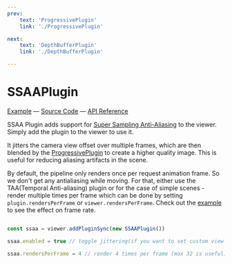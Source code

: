 ```yaml
---
prev: 
    text: 'ProgressivePlugin'
    link: './ProgressivePlugin'

next: 
    text: 'DepthBufferPlugin'
    link: './DepthBufferPlugin'

---
```


# SSAAPlugin

[//]: # (todo: image)

[Example](https://threepipe.org/examples/#ssaa-plugin/) &mdash;
[Source Code](https://github.com/repalash/threepipe/blob/master/src/plugins/pipeline/SSAAPlugin.ts) &mdash;
[API Reference](https://threepipe.org/docs/classes/SSAAPlugin.html)

SSAA Plugin adds support for [Super Sampling Anti-Aliasing](https://en.wikipedia.org/wiki/Supersampling) to the viewer. Simply add the plugin to the viewer to use it.

It jitters the camera view offset over multiple frames, which are then blended by the [ProgressivePlugin](./progressiveplugin) to create a higher quality image. This is useful for reducing aliasing artifacts in the scene.

By default, the pipeline only renders once per request animation frame. So we don't get any antialiasing while moving. For that, either use the TAA(Temporal Anti-aliasing) plugin or for the case of simple scenes - render multiple times per frame which can be done by setting `plugin.rendersPerFrame` or `viewer.rendersPerFrame`. Check out the [example](https://threepipe.org/examples/#ssaa-plugin/) to see the effect on frame rate.

```typescript

const ssaa = viewer.addPluginSync(new SSAAPlugin())

ssaa.enabled = true // toggle jittering(if you want to set custom view offset)

ssaa.rendersPerFrame = 4 // render 4 times per frame (max 32 is useful)
```
